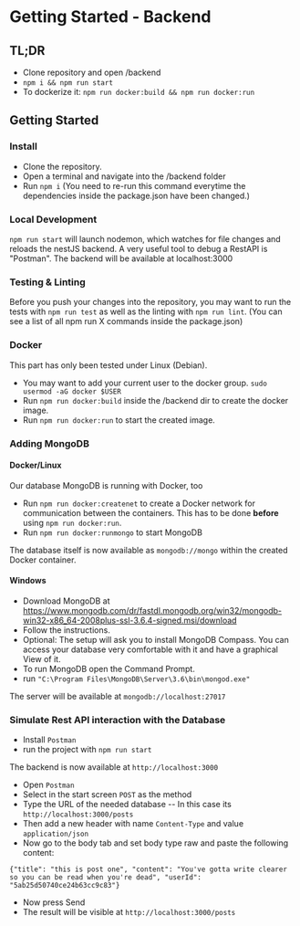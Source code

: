 # Getting Started - Backend

## TL;DR
- Clone repository and open /backend
- `npm i && npm run start`
- To dockerize it: `npm run docker:build && npm run docker:run`

## Getting Started

### Install
- Clone the repository.
- Open a terminal and navigate into the /backend folder
- Run `npm i` (You need to re-run this command everytime the dependencies inside the package.json have been changed.)

### Local Development
`npm run start` will launch nodemon, which watches for file changes and reloads the nestJS backend. A very useful tool to debug a RestAPI is "Postman". The backend will be available at localhost:3000

### Testing & Linting
Before you push your changes into the repository, you may want to run the tests with `npm run test` as well as the linting with `npm run lint`. (You can see a list of all npm run X commands inside the package.json)

### Docker
This part has only been tested under Linux (Debian).
- You may want to add your current user to the docker group. `sudo usermod -aG docker $USER`
- Run `npm run docker:build` inside the /backend dir to create the docker image.
- Run `npm run docker:run` to start the created image. 

### Adding MongoDB
#### Docker/Linux
Our database MongoDB is running with Docker, too
- Run `npm run docker:createnet` to create a Docker network for communication between the containers. This has to be done **before** using `npm run docker:run`.
- Run `npm run docker:runmongo` to start MongoDB

The database itself is now available as `mongodb://mongo` within the created Docker container.
#### Windows
- Download MongoDB at https://www.mongodb.com/dr/fastdl.mongodb.org/win32/mongodb-win32-x86_64-2008plus-ssl-3.6.4-signed.msi/download
- Follow the instructions.
- Optional: The setup will ask you to install MongoDB Compass. You can access your database very comfortable with it and have a graphical View of it.
- To run MongoDB open the Command Prompt.
- run `"C:\Program Files\MongoDB\Server\3.6\bin\mongod.exe"`

The server will be available at `mongodb://localhost:27017`

### Simulate Rest API interaction with the Database

- Install `Postman`
- run the project with `npm run start`

The backend is now available at `http://localhost:3000`

- Open `Postman`
- Select in the start screen `POST` as the method
- Type the URL of the needed database
-- In this case its `http://localhost:3000/posts`
- Then add a new header with name `Content-Type` and value `application/json`
- Now go to the body tab and set body type raw and paste the following content:

`{"title": "this is post one", "content": "You've gotta write clearer so you can be read when you're dead", "userId": "5ab25d50740ce24b63cc9c83"}`

- Now press Send
- The result will be visible at `http://localhost:3000/posts`


